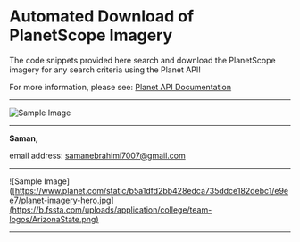 # Automated Download of PlanetScope Imagery

The code snippets provided here search and download the PlanetScope imagery for any search criteria using the Planet API!

For more information, please see:
[Planet API Documentation](https://developers.planet.com/docs/apis/data/)

---

![Sample Image](https://www.planet.com/static/b5a1dfd2bb428edca735ddce182debc1/e9ee7/planet-imagery-hero.jpg)

---

**Saman,**

email address: [samanebrahimi7007@gmail.com](mailto:samanebrahimi7007@gmail.com)

---

![Sample Image]([https://www.planet.com/static/b5a1dfd2bb428edca735ddce182debc1/e9ee7/planet-imagery-hero.jpg](https://b.fssta.com/uploads/application/college/team-logos/ArizonaState.png)

---
